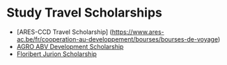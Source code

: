 # Study Travel Scholarships
- [ARES-CCD Travel Scholarship] (https://www.ares-ac.be/fr/cooperation-au-developpement/bourses/bourses-de-voyage)
- [AGRO ABV Development Scholarship](https://uclouvain.be/fr/facultes/agro/abv-development.html)
- [Floribert Jurion Scholarship](https://www.kaowarsom.be/fr/jurion)